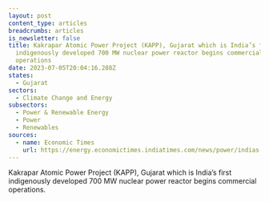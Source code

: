 ```yaml
---
layout: post
content_type: articles
breadcrumbs: articles
is_newsletter: false
title: Kakrapar Atomic Power Project (KAPP), Gujarat which is India’s first
  indigenously developed 700 MW nuclear power reactor begins commercial
  operations
date: 2023-07-05T20:04:16.288Z
states:
  - Gujarat
sectors:
  - Climate Change and Energy
subsectors:
  - Power & Renewable Energy
  - Power
  - Renewables
sources:
  - name: Economic Times
    url: https://energy.economictimes.indiatimes.com/news/power/indias-first-domestically-built-700-mw-nuclear-reactor-starts-commercial-operations-in-gujarat/101407239
---
```

Kakrapar Atomic Power Project (KAPP), Gujarat which is India’s first indigenously developed 700 MW nuclear power reactor begins commercial operations.
